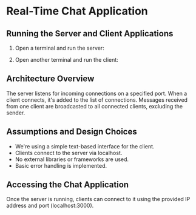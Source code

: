 # Real-Time Chat Application

## Running the Server and Client Applications

1. Open a terminal and run the server:

2. Open another terminal and run the client:

## Architecture Overview

The server listens for incoming connections on a specified port. When a client connects, it's added to the list of connections. Messages received from one client are broadcasted to all connected clients, excluding the sender.

## Assumptions and Design Choices

- We're using a simple text-based interface for the client.
- Clients connect to the server via localhost.
- No external libraries or frameworks are used.
- Basic error handling is implemented.

## Accessing the Chat Application

Once the server is running, clients can connect to it using the provided IP address and port (localhost:3000).
